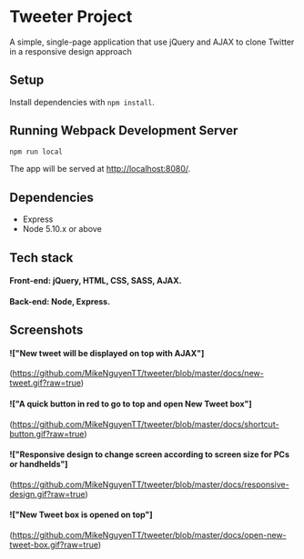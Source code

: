 # Tweeter Project

A simple, single-page application that use jQuery and AJAX to clone Twitter in a responsive design approach

## Setup

Install dependencies with `npm install`.

## Running Webpack Development Server

```sh
npm run local
```

The app will be served at <http://localhost:8080/>.

## Dependencies

- Express
- Node 5.10.x or above

## Tech stack

#### Front-end: jQuery, HTML, CSS, SASS, AJAX.

#### Back-end: Node, Express.

## Screenshots

#### !["New tweet will be displayed on top with AJAX"]

(https://github.com/MikeNguyenTT/tweeter/blob/master/docs/new-tweet.gif?raw=true)

#### !["A quick button in red to go to top and open New Tweet box"]

(https://github.com/MikeNguyenTT/tweeter/blob/master/docs/shortcut-button.gif?raw=true)

#### !["Responsive design to change screen according to screen size for PCs or handhelds"]

(https://github.com/MikeNguyenTT/tweeter/blob/master/docs/responsive-design.gif?raw=true)

#### !["New Tweet box is opened on top"]

(https://github.com/MikeNguyenTT/tweeter/blob/master/docs/open-new-tweet-box.gif?raw=true)
